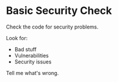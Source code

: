 # Basic Security Check

Check the code for security problems.

Look for:
- Bad stuff
- Vulnerabilities  
- Security issues

Tell me what's wrong.